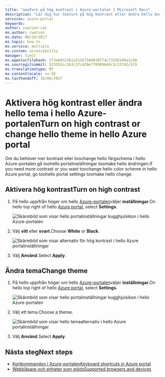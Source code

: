 ```yaml
---
title: "aaaTurn på hög kontrast i Azure-portalen | Microsoft Docs"
description: "Lär dig hur tooturn på hög kontrast eller ändra hello Azure portal tema."
services: azure-portal
keywords: 
author: cwatson-cat
ms.author: cwatson
ms.date: 08/24/2017
ms.topic: how to
ms.service: multiple
ms.custom: accessibility
manager: timlt
ms.openlocfilehash: 5f3e6032361a31567508039f74c731955d9a1cd0
ms.sourcegitcommit: 523283cc1b3c37c428e77850964dc1c33742c5f0
ms.translationtype: MT
ms.contentlocale: sv-SE
ms.lasthandoff: 10/06/2017
---
```

# <a name="turn-on-high-contrast-or-change-hello-theme-in-hello-azure-portal"></a><span data-ttu-id="08d71-103">Aktivera hög kontrast eller ändra hello tema i hello Azure-portalen</span><span class="sxs-lookup"><span data-stu-id="08d71-103">Turn on high contrast or change hello theme in hello Azure portal</span></span>
<span data-ttu-id="08d71-104">Om du behöver mer kontrast eller toochange hello färgschema i hello Azure-portalen gå toohello portalinställningar toomake hello ändringen.</span><span class="sxs-lookup"><span data-stu-id="08d71-104">If you need more contrast or you want toochange hello color scheme in hello Azure portal, go toohello portal settings toomake hello change.</span></span> 

## <a name="turn-on-high-contrast"></a><span data-ttu-id="08d71-105">Aktivera hög kontrast</span><span class="sxs-lookup"><span data-stu-id="08d71-105">Turn on high contrast</span></span>
1. <span data-ttu-id="08d71-106">På hello uppifrån höger om hello [Azure-portalen](https://portal.azure.com)väljer **inställningar**.</span><span class="sxs-lookup"><span data-stu-id="08d71-106">On hello top right of hello [Azure portal](https://portal.azure.com), select **Settings**.</span></span> 

    ![Skärmbild som visar hello portalinställningar kugghjulsikon i hello Azure-portalen](./media/azure-portal-change-theme-high-contrast/azure-portal-settings-icon.png)
1. <span data-ttu-id="08d71-108">Välj **vitt** eller **svart**.</span><span class="sxs-lookup"><span data-stu-id="08d71-108">Choose **White** or **Black**.</span></span>

    ![Skärmbild som visar alternativ för hög kontrast i hello Azure portalinställningar](./media/azure-portal-change-theme-high-contrast/azure-portal-highcontrast-options.png)
1. <span data-ttu-id="08d71-110">Välj **Använd**.</span><span class="sxs-lookup"><span data-stu-id="08d71-110">Select **Apply**.</span></span>

## <a name="change-theme"></a><span data-ttu-id="08d71-111">Ändra tema</span><span class="sxs-lookup"><span data-stu-id="08d71-111">Change theme</span></span>
1. <span data-ttu-id="08d71-112">På hello uppifrån höger om hello [Azure-portalen](https://portal.azure.com)väljer **inställningar**.</span><span class="sxs-lookup"><span data-stu-id="08d71-112">On hello top right of hello [Azure portal](https://portal.azure.com), select **Settings**.</span></span>

    ![Skärmbild som visar hello portalinställningar kugghjulsikon i hello Azure-portalen](./media/azure-portal-change-theme-high-contrast/azure-portal-settings-icon.png)
1. <span data-ttu-id="08d71-114">Välj ett tema.</span><span class="sxs-lookup"><span data-stu-id="08d71-114">Choose a theme.</span></span>

    ![Skärmbild som visar hello temaalternativ i hello Azure portalinställningar](./media/azure-portal-change-theme-high-contrast/azure-portal-theme-options.png)
1. <span data-ttu-id="08d71-116">Välj **Använd**.</span><span class="sxs-lookup"><span data-stu-id="08d71-116">Select **Apply**.</span></span>

## <a name="next-steps"></a><span data-ttu-id="08d71-117">Nästa steg</span><span class="sxs-lookup"><span data-stu-id="08d71-117">Next steps</span></span>
- [<span data-ttu-id="08d71-118">Kortkommandon i Azure-portalen</span><span class="sxs-lookup"><span data-stu-id="08d71-118">Keyboard shortcuts in Azure portal</span></span>](azure-portal-keyboard-shortcuts.md)
- [<span data-ttu-id="08d71-119">Webbläsare och enheter som stöds</span><span class="sxs-lookup"><span data-stu-id="08d71-119">Supported browsers and devices</span></span>](../azure-preview-portal-supported-browsers-devices.md)
